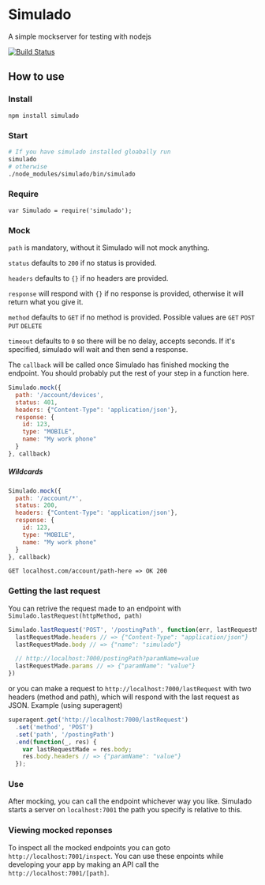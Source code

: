 # Simulado
A simple mockserver for testing with nodejs

[![Build Status](https://travis-ci.org/ldabiralai/simulado.svg)](https://travis-ci.org/ldabiralai/simulado)

## How to use
### Install
    npm install simulado
### Start
```bash
# If you have simulado installed gloabally run
simulado
# otherwise
./node_modules/simulado/bin/simulado
```
### Require
    var Simulado = require('simulado');
### Mock
```path``` is mandatory, without it Simulado will not mock anything.

```status``` defaults to ```200``` if no status is provided.

```headers``` defaults to ```{}``` if no headers are provided.

```response``` will respond with ```{}``` if no response is provided, otherwise it will return what you give it.

```method``` defaults to ```GET``` if no method is provided. Possible values are ```GET``` ```POST``` ```PUT``` ```DELETE```

```timeout``` defaults to ```0``` so there will be no delay, accepts seconds. If it's specified, simulado will wait and then send a response.

The ```callback``` will be called once Simulado has finished mocking the endpoint. You should probably put the rest of your step in a function here.
```javascript
Simulado.mock({
  path: '/account/devices',
  status: 401,
  headers: {"Content-Type": 'application/json'},
  response: {
    id: 123,
    type: "MOBILE",
    name: "My work phone"
  }
}, callback)
```
##### Wildcards
```javascript
Simulado.mock({
  path: '/account/*',
  status: 200,
  headers: {"Content-Type": 'application/json'},
  response: {
    id: 123,
    type: "MOBILE",
    name: "My work phone"
  }
}, callback)
```
<code>GET localhost.com/account/path-here => OK 200</code>

### Getting the last request
You can retrive the request made to an endpoint with ```Simulado.lastRequest(httpMethod, path)```
```javascript
Simulado.lastRequest('POST', '/postingPath', function(err, lastRequestMade) {
  lastRequestMade.headers // => {"Content-Type": "application/json"}
  lastRequestMade.body // => {"name": "simulado"}

  // http://localhost:7000/postingPath?paramName=value
  lastRequestMade.params // => {"paramName": "value"}
})

```
or you can make a request to ```http://localhost:7000/lastRequest``` with two headers (method and path), which will respond with the last request as JSON.
Example (using superagent)
```javascript
superagent.get('http://localhost:7000/lastRequest')
  .set('method', 'POST')
  .set('path', '/postingPath')
  .end(function(_, res) {
    var lastRequestMade = res.body;
    res.body.headers // => {"paramName": "value"}
  });
```
### Use
After mocking, you can call the endpoint whichever way you like. Simulado starts a server on ```localhost:7001``` the path you specify is relative to this.
### Viewing mocked reponses
To inspect all the mocked endpoints you can goto `http://localhost:7001/inspect`. You can use these enpoints while developing your app by making an API call the `http://localhost:7001/[path]`.
